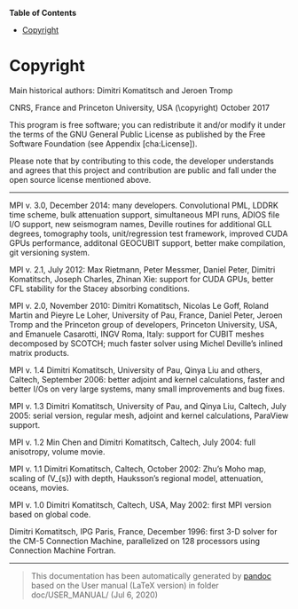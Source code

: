 **Table of Contents**

-   [Copyright](#copyright)

Copyright
=========

Main historical authors: Dimitri Komatitsch and Jeroen Tromp

CNRS, France and Princeton University, USA
\(\copyright\) October 2017

This program is free software; you can redistribute it and/or modify it under the terms of the GNU General Public License as published by the Free Software Foundation (see Appendix [cha:License]).

Please note that by contributing to this code, the developer understands and agrees that this project and contribution are public and fall under the open source license mentioned above.

****

MPI v. 3.0, December 2014: many developers. Convolutional PML, LDDRK time scheme, bulk attenuation support, simultaneous MPI runs, ADIOS file I/O support, new seismogram names, Deville routines for additional GLL degrees, tomography tools, unit/regression test framework, improved CUDA GPUs performance, additonal GEOCUBIT support, better make compilation, git versioning system.

MPI v. 2.1, July 2012: Max Rietmann, Peter Messmer, Daniel Peter, Dimitri Komatitsch, Joseph Charles, Zhinan Xie: support for CUDA GPUs, better CFL stability for the Stacey absorbing conditions.

MPI v. 2.0, November 2010: Dimitri Komatitsch, Nicolas Le Goff, Roland Martin and Pieyre Le Loher, University of Pau, France, Daniel Peter, Jeroen Tromp and the Princeton group of developers, Princeton University, USA, and Emanuele Casarotti, INGV Roma, Italy: support for CUBIT meshes decomposed by SCOTCH; much faster solver using Michel Deville’s inlined matrix products.

MPI v. 1.4 Dimitri Komatitsch, University of Pau, Qinya Liu and others, Caltech, September 2006: better adjoint and kernel calculations, faster and better I/Os on very large systems, many small improvements and bug fixes.

MPI v. 1.3 Dimitri Komatitsch, University of Pau, and Qinya Liu, Caltech, July 2005: serial version, regular mesh, adjoint and kernel calculations, ParaView support.

MPI v. 1.2 Min Chen and Dimitri Komatitsch, Caltech, July 2004: full anisotropy, volume movie.

MPI v. 1.1 Dimitri Komatitsch, Caltech, October 2002: Zhu’s Moho map, scaling of \(V_{s}\) with depth, Hauksson’s regional model, attenuation, oceans, movies.

MPI v. 1.0 Dimitri Komatitsch, Caltech, USA, May 2002: first MPI version based on global code.

Dimitri Komatitsch, IPG Paris, France, December 1996: first 3-D solver for the CM-5 Connection Machine, parallelized on 128 processors using Connection Machine Fortran.

-----
> This documentation has been automatically generated by [pandoc](http://www.pandoc.org)
> based on the User manual (LaTeX version) in folder doc/USER_MANUAL/
> (Jul  6, 2020)

